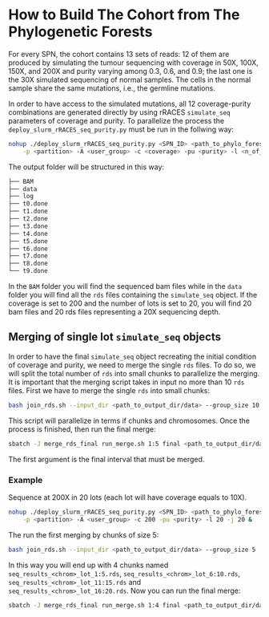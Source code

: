 # How to Build The Cohort from The Phylogenetic Forests

For every SPN, the cohort contains 13 sets of reads: 12 of them are produced by
simulating the tumour sequencing with coverage in 50X, 100X, 150X, and 200X and
purity varying among 0.3, 0.6, and 0.9; the last one is the 30X simulated
sequencing of normal samples. The cells in the normal sample share the same
mutations, i.e., the germline mutations.

In order to have access to the simulated mutations, all 12 coverage-purity combinations are 
generated directly by using rRACES `simulate_seq` parameters of coverage and purity. To parallelize
the process the `deploy_slurm_rRACES_seq_purity.py` must be run in the follwing way:

```bash
nohup ./deploy_slurm_rRACES_seq_purity.py <SPN_ID> <path_to_phylo_forest> <path_to_output_dir> \
    -p <partition> -A <user_group> -c <coverage> -pu <purity> -l <n_of_lots> -j <n_of_parallel_jobs> & 
```

The output folder will be structured in this way:

```bash
├── BAM
├── data
├── log
├── t0.done
├── t1.done
├── t2.done
├── t3.done
├── t4.done
├── t5.done
├── t6.done
├── t7.done
├── t8.done
└── t9.done
```

In the `BAM` folder you will find the sequenced bam files while in the `data` folder you will find all the `rds` files
containing the `simulate_seq` object. If the coverage is set to 200 and the number of lots is set to 20, you will find 
20 bam files and 20 rds files representing a 20X sequencing depth.

## Merging of single lot `simulate_seq` objects

In order to have the final `simulate_seq` object recreating the initial condition of coverage and purity, we need to
merge the single `rds` files. To do so, we will split the total number of `rds` into small chunks to parallelize the merging. It is
important that the merging script takes in input no more than 10 `rds` files. First we have to merge the single `rds` into small chunks:

```bash
bash join_rds.sh --input_dir <path_to_output_dir/data> --group_size 10
```
This script will parallelize in terms if chunks and chromosomes. Once the process is finished, then run the final merge:

```bash
sbatch -J merge_rds_final run_merge.sh 1:5 final <path_to_output_dir/data>
```

The first argument is the final interval that must be merged.

### Example

Sequence at 200X in 20 lots (each lot will have coverage equals to 10X).

```bash
nohup ./deploy_slurm_rRACES_seq_purity.py <SPN_ID> <path_to_phylo_forest> <path_to_output_dir> \
    -p <partition> -A <user_group> -c 200 -pu <purity> -l 20 -j 20 &
```
The run the first merging by chunks of size 5:
```bash
bash join_rds.sh --input_dir <path_to_output_dir/data> --group_size 5
```
In this way you will end up with 4 chunks named `seq_results_<chrom>_lot_1:5.rds`, `seq_results_<chrom>_lot_6:10.rds`,
`seq_results_<chrom>_lot_11:15.rds` and `seq_results_<chrom>_lot_16:20.rds`. Now you can run the final merge:

```bash
sbatch -J merge_rds_final run_merge.sh 1:4 final <path_to_output_dir/data>
```
